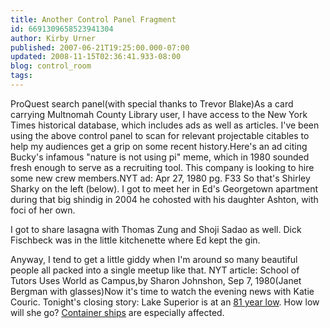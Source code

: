 ```yaml
---
title: Another Control Panel Fragment
id: 6691309658523941304
author: Kirby Urner
published: 2007-06-21T19:25:00.000-07:00
updated: 2008-11-15T02:36:41.933-08:00
blog: control_room
tags: 
---
```


[](https://blogger.googleusercontent.com/img/b/R29vZ2xl/AVvXsEif51rkDekmyPAjF9llqs7dJspLwRcg68oap4vrwOoyOchOLw9S8aOnVDEOwffoDUKBslzjgkr0QjWi1rVlQrIMSpRmS2k-kGvVE3HypWvditgpUz9umx6gQKrT8skfTQIMyh3G/s1600-h/proquestpage.png)ProQuest search panel(with special thanks to Trevor Blake)As a card carrying Multnomah County Library user, I have access to the New York Times historical database, which includes ads as well as articles. I've been using the above control panel to scan for relevant projectable citables to help my audiences get a grip on some recent history.Here's an ad citing Bucky's infamous "nature is not using pi" meme, which in 1980 sounded fresh enough to serve as a recruiting tool. This company is looking to hire some new crew members.[](https://blogger.googleusercontent.com/img/b/R29vZ2xl/AVvXsEih7y46oHyvpCBY2WVaCM2aHgMv5F-4z5udf08-nDbYHGboWemaOXY7tsyyfJcDzMYYVDtglHxqkmxfbodavzOly6zQ7mm51O-jQEfGLDAZK1IstdMOwfnCuxAvpPIivW8_BN1j/s1600-h/successnopi.png)NYT ad: Apr 27, 1980 pg. F33
So that's Shirley Sharky on the left (below). I got to meet her in Ed's Georgetown apartment during that big shindig in 2004 he cohosted with his daughter Ashton, with foci of her own. 

I got to share lasagna with Thomas Zung and Shoji Sadao as well. Dick Fischbeck was in the little kitchenette where Ed kept the gin. 

Anyway, I tend to get a little giddy when I'm around so many beautiful people all packed into a single meetup like that.
[](https://blogger.googleusercontent.com/img/b/R29vZ2xl/AVvXsEgU9Pr4hyhcpN-HZwW_BgiF0PrDrKhyphenhyphenEKm0oBEsOthbZtCc4-4VMpHGncTrkJva5fLHEdk2l8L93PvFqyOmWSAO56U_yKU_4C39O7R0R-xLJyPcHwRg_PlYOTDuRsoeIpkOCPFr/s1600-h/sharky.png)NYT article: School of Tutors Uses World as Campus,by Sharon Johnshon, Sep 7, 1980(Janet Bergman with glasses)Now it's time to watch the evening news with Katie Couric. Tonight's closing story: Lake Superior is at an [81 year low](http://www.cbsnews.com/stories/2007/06/21/eveningnews/main2963810.shtml). How low will she go? [Container ships](http://mail.python.org/pipermail/edu-sig/2007-June/007977.html) are especially affected.